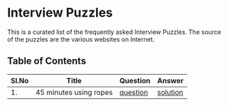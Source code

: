 # Interview Puzzles

This is a curated list of the frequently asked Interview Puzzles. The source of the puzzles are the various websites on Internet.

## Table of Contents

| Sl.No | Title                  | Question                                               | Answer                                                 |
| ----- | ---------------------- | ------------------------------------------------------ | ------------------------------------------------------ |
| 1.    | 45 minutes using ropes | [question](puzzles/45-minutes-using-ropes/question.md) | [solution](puzzles/45-minutes-using-ropes/solution.md) |
